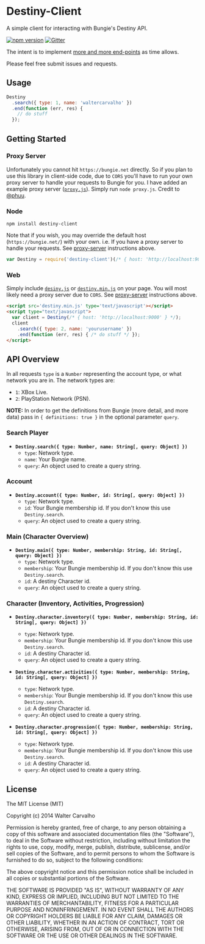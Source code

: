 Destiny-Client
====

A simple client for interacting with Bungie's Destiny API.

[![npm version](https://badge.fury.io/js/destiny-client.svg)](http://badge.fury.io/js/destiny-client) [![Gitter](https://badges.gitter.im/Destiny-Client.svg)](https://gitter.im/waltfy/destiny?utm_source=badge&utm_medium=badge&utm_campaign=pr-badge&utm_content=badge)

The intent is to implement [more and more end-points](https://gist.github.com/waltfy/3f707a1ea7454997e484) as time allows.

Please feel free submit issues and requests.

## Usage

```js
Destiny
  .search({ type: 1, name: 'waltercarvalho' })
  .end(function (err, res) {
    // do stuff
  });
```

## Getting Started

### Proxy Server

Unfortunately you cannot hit `https://bungie.net` directly. So if you plan to use this library in client-side code, due to `CORS` you'll have to run your own proxy server to handle your requests to Bungie for you. I have added an example proxy server ([`proxy.js`](https://github.com/waltfy/destiny/blob/develop/proxy.js)). Simply run `node proxy.js`. Credit to [@phuu](https://github.com/phuu).

### Node

`npm install destiny-client`

Note that if you wish, you may override the default host (`https://bungie.net/`) with your own. i.e. If you have a proxy server to handle your requests. See [proxy-server](#proxy-server) instructions above.

```js
var Destiny = require('destiny-client')(/* { host: 'http://localhost:9000' } */);
```

### Web

Simply include [`desiny.js`](https://raw.githubusercontent.com/waltfy/destiny/develop/destiny.js) or [`destiny.min.js`](https://raw.githubusercontent.com/waltfy/destiny/develop/destiny.min.js) on your page. You will most likely need a proxy server due to `CORS`. See [proxy-server](#proxy-server) instructions above.

```html
<script src='destiny.min.js' type='text/javascript'></script>
<script type="text/javascript">
  var client = Destiny(/* { host: 'http://localhost:9000' } */);
  client
    .search({ type: 2, name: 'yourusername' })
    .end(function (err, res) { /* do stuff */ });
</script>
```

## API Overview

In all requests `type` is a `Number` representing the account type, or what network you are in. The network types are:
* `1`: XBox Live.
* `2`: PlayStation Network (PSN).

**NOTE:** In order to get the definitions from Bungie (more detail, and more data) pass in `{ definitions: true }` in the optional parameter `query`.

### Search Player

* **`Destiny.search({ type: Number, name: String[, query: Object] })`**
  * `type`: Network type.
  * `name`: Your Bungie name.
  * `query`: An object used to create a query string.

### Account

* **`Destiny.account({ type: Number, id: String[, query: Object] })`**
  * `type`: Network type.
  * `id`: Your Bungie membership id. If you don't know this use `Destiny.search`.
  * `query`: An object used to create a query string.

### Main (Character Overview)
* **`Destiny.main({ type: Number, membership: String, id: String[, query: Object] })`**
  * `type`: Network type.
  * `membership`: Your Bungie membership id. If you don't know this use `Destiny.search`.
  * `id`: A destiny Character id.
  * `query`: An object used to create a query string.

### Character (Inventory, Activities, Progression)

* **`Destiny.character.inventory({ type: Number, membership: String, id: String[, query: Object] })`**
  * `type`: Network type.
  * `membership`: Your Bungie membership id. If you don't know this use `Destiny.search`.
  * `id`: A destiny Character id.
  * `query`: An object used to create a query string.

* **`Destiny.character.activities({ type: Number, membership: String, id: String[, query: Object] })`**
  * `type`: Network type.
  * `membership`: Your Bungie membership id. If you don't know this use `Destiny.search`.
  * `id`: A destiny Character id.
  * `query`: An object used to create a query string.

* **`Destiny.character.progression({ type: Number, membership: String, id: String[, query: Object] })`**
  * `type`: Network type.
  * `membership`: Your Bungie membership id. If you don't know this use `Destiny.search`.
  * `id`: A destiny Character id.
  * `query`: An object used to create a query string.


## License

The MIT License (MIT)

Copyright (c) 2014 Walter Carvalho

Permission is hereby granted, free of charge, to any person obtaining a copy
of this software and associated documentation files (the "Software"), to deal
in the Software without restriction, including without limitation the rights
to use, copy, modify, merge, publish, distribute, sublicense, and/or sell
copies of the Software, and to permit persons to whom the Software is
furnished to do so, subject to the following conditions:

The above copyright notice and this permission notice shall be included in
all copies or substantial portions of the Software.

THE SOFTWARE IS PROVIDED "AS IS", WITHOUT WARRANTY OF ANY KIND, EXPRESS OR
IMPLIED, INCLUDING BUT NOT LIMITED TO THE WARRANTIES OF MERCHANTABILITY,
FITNESS FOR A PARTICULAR PURPOSE AND NONINFRINGEMENT. IN NO EVENT SHALL THE
AUTHORS OR COPYRIGHT HOLDERS BE LIABLE FOR ANY CLAIM, DAMAGES OR OTHER
LIABILITY, WHETHER IN AN ACTION OF CONTRACT, TORT OR OTHERWISE, ARISING FROM,
OUT OF OR IN CONNECTION WITH THE SOFTWARE OR THE USE OR OTHER DEALINGS IN
THE SOFTWARE.
